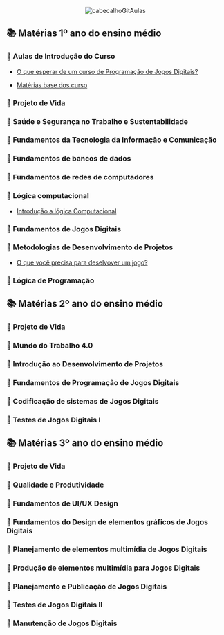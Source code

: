 <div align="center">

![cabecalhoGitAulas](https://github.com/user-attachments/assets/2adf0a8f-5906-4d5b-909a-4cfea1855c27)

</div>

## 📚 Matérias 1º ano do ensino médio

### 📖 Aulas de Introdução do Curso

  - [O que esperar de um curso de Programação de Jogos Digitais?](https://github.com/brunamota/ProgramacaoDeJogosDigitais/blob/main/Slides/O%20que%20esperar%20de%20um%20curso%20de%20Programa%C3%A7%C3%A3o%20de%20Jogos%20Digitais.pdf)

  - [Matérias base dos curso](https://github.com/brunamota/ProgramacaoDeJogosDigitais/blob/main/Slides/Mat%C3%A9rias%20bases%20do%20curso.pdf)

### 📖 Projeto de Vida

### 📖 Saúde e Segurança no Trabalho e Sustentabilidade

### 📖 Fundamentos da Tecnologia da Informação e Comunicação

### 📖 Fundamentos de bancos de dados

### 📖 Fundamentos de redes de computadores

### 📖 Lógica computacional

  -  [Introdução a lógica Computacional](https://github.com/brunamota/ProgramacaoDeJogosDigitais/blob/main/Slides/Aula%20Introdu%C3%A7%C3%A3o%20a%20l%C3%B3gica%20Computacional.pdf)

### 📖 Fundamentos de Jogos Digitais

### 📖 Metodologias de Desenvolvimento de Projetos

  -  [O que você precisa para deselvover um jogo?](https://github.com/brunamota/ProgramacaoDeJogosDigitais/blob/main/Slides/O%20que%20voc%C3%AA%20precisa%20para%20deselvover%20um%20jogo.pdf)

### 📖 Lógica de Programação

## 📚 Matérias 2º ano do ensino médio

### 📖 Projeto de Vida

### 📖 Mundo do Trabalho 4.0

### 📖 Introdução ao Desenvolvimento de Projetos

### 📖 Fundamentos de Programação de Jogos Digitais 

### 📖 Codificação de sistemas de Jogos Digitais

### 📖 Testes de Jogos Digitais I

## 📚 Matérias 3º ano do ensino médio

### 📖 Projeto de Vida

### 📖 Qualidade e Produtividade

### 📖 Fundamentos de UI/UX Design

### 📖 Fundamentos do Design de elementos gráficos de Jogos Digitais

### 📖 Planejamento de elementos multimídia de Jogos Digitais

### 📖 Produção de elementos multimídia para Jogos Digitais

### 📖 Planejamento e Publicação de Jogos Digitais

### 📖 Testes de Jogos Digitais II

### 📖 Manutenção de Jogos Digitais
